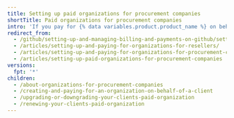 ```yaml
---
title: Setting up paid organizations for procurement companies
shortTitle: Paid organizations for procurement companies
intro: 'If you pay for {% data variables.product.product_name %} on behalf of a client, you can configure their organization and payment settings to optimize convenience and security.'
redirect_from:
  - /github/setting-up-and-managing-billing-and-payments-on-github/setting-up-paid-organizations-for-procurement-companies
  - /articles/setting-up-and-paying-for-organizations-for-resellers/
  - /articles/setting-up-and-paying-for-organizations-for-procurement-companies/
  - /articles/setting-up-paid-organizations-for-procurement-companies
versions:
  fpt: '*'
children:
  - /about-organizations-for-procurement-companies
  - /creating-and-paying-for-an-organization-on-behalf-of-a-client
  - /upgrading-or-downgrading-your-clients-paid-organization
  - /renewing-your-clients-paid-organization
---
```


